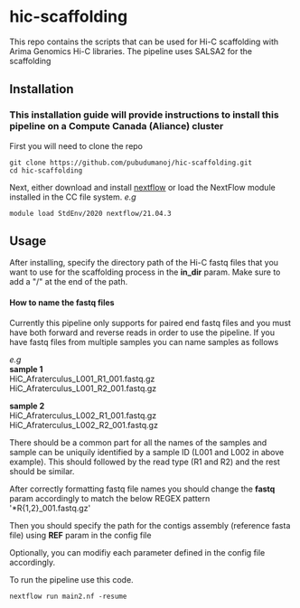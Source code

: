 # hic-scaffolding
This repo contains the scripts that can be used for Hi-C scaffolding with Arima Genomics Hi-C libraries. The pipeline uses SALSA2 for the scaffolding

## Installation

### This installation guide will provide instructions to install this pipeline on a Compute Canada (Aliance) cluster

First you will need to clone the repo
```
git clone https://github.com/pubudumanoj/hic-scaffolding.git
cd hic-scaffolding
```

Next, either download and install [nextflow](https://www.nextflow.io/docs/latest/getstarted.html) or load the NextFlow module installed in the CC file system.
_e.g_ 
```
module load StdEnv/2020 nextflow/21.04.3
```

## Usage

After installing, specify the directory path of the Hi-C fastq files that you want to use for the scaffolding process in the **in_dir** param. Make sure to add a "/" at the end of the path.

#### How to name the fastq files

Currently this pipeline only supports for paired end fastq files and you must have both forward and reverse reads in order to use the pipeline. If you have fastq files from multiple samples you can name samples as follows

_e.g_ <br />
**sample 1** <br />
HiC_Afraterculus_L001_R1_001.fastq.gz  <br />
HiC_Afraterculus_L001_R2_001.fastq.gz

**sample 2** <br />
HiC_Afraterculus_L002_R1_001.fastq.gz  <br />
HiC_Afraterculus_L002_R2_001.fastq.gz

There should be a common part for all the names of the samples and sample can be uniquily identified by a sample ID (L001 and L002 in above example). This should followed by the read type (R1 and R2) and the rest should be similar.

After correctly formatting fastq file names you should change the **fastq** param accordingly to match the below REGEX pattern <br />
'*R{1,2}_001.fastq.gz'

Then you should specify the path for the contigs assembly (reference fasta file) using **REF** param in the config file

Optionally, you can modifiy each parameter defined in the config file accordingly.

To run the pipeline use this code.

```
nextflow run main2.nf -resume
```


